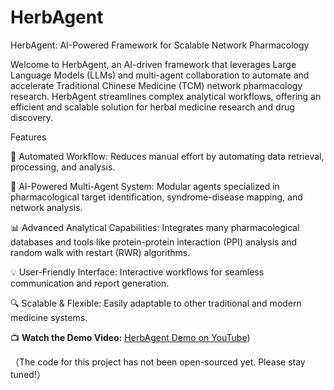 # HerbAgent
HerbAgent: AI-Powered Framework for Scalable Network Pharmacology

Welcome to HerbAgent, an AI-driven framework that leverages Large Language Models (LLMs) and multi-agent collaboration to automate and accelerate Traditional Chinese Medicine (TCM) network pharmacology research. HerbAgent streamlines complex analytical workflows, offering an efficient and scalable solution for herbal medicine research and drug discovery.

Features

🚀 Automated Workflow: Reduces manual effort by automating data retrieval, processing, and analysis.

🧠 AI-Powered Multi-Agent System: Modular agents specialized in pharmacological target identification, syndrome-disease mapping, and network analysis.

📊 Advanced Analytical Capabilities: Integrates many pharmacological databases and tools like protein-protein interaction (PPI) analysis and random walk with restart (RWR) algorithms.

💡 User-Friendly Interface: Interactive workflows for seamless communication and report generation.

🔍 Scalable & Flexible: Easily adaptable to other traditional and modern medicine systems.


📺 **Watch the Demo Video:** [HerbAgent Demo on YouTube](https://youtu.be/M2J1N40AdJk))



（The code for this project has not been open-sourced yet. Please stay tuned!）




